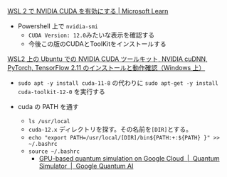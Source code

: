 [WSL 2 で NVIDIA CUDA を有効にする | Microsoft Learn](https://learn.microsoft.com/ja-jp/windows/ai/directml/gpu-cuda-in-wsl)

- Powershell 上で `nvidia-smi` 
    - `CUDA Version: 12.0`みたいな表示を確認する
    - 今後この版のCUDAとToolKitをインストールする

[WSL2 上の Ubuntu での NVIDIA CUDA ツールキット, NVIDIA cuDNN, PyTorch, TensorFlow 2.11 のインストールと動作確認（Windows 上）](https://www.kkaneko.jp/tools/wsl/wsl_tensorflow2.html)
- `sudo apt -y install cuda-11-8` の代わりに `sudo apt-get -y install cuda-toolkit-12-0` を実行する

- cuda の PATH を通す
    - `ls /usr/local`
    - `cuda-12.x` ディレクトリを探す。その名前を`[DIR]`とする。
    - `echo "export PATH=/usr/local/[DIR]/bin${PATH:+:${PATH} }" >> ~/.bashrc`
    - `source ~/.bashrc`
        - [GPU-based quantum simulation on Google Cloud  |  Quantum Simulator  |  Google Quantum AI](https://quantumai.google/qsim/tutorials/gcp_gpu)